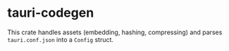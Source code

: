 # tauri-codegen

This crate handles assets (embedding, hashing, compressing) and parses `tauri.conf.json` into a `Config` struct.
